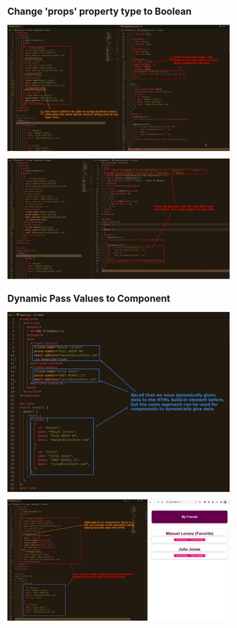 ## **Change 'props' property type to Boolean**

![Alt change props type](pic/01.jpg)

![Alt boolean is easy](pic/02.jpg)

## **Dynamic Pass Values to Component**

![Alt idea of dynamic give data](pic/03.jpg)

![Alt dynamic give data to template](pic/04.jpg)
